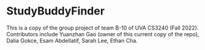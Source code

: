 # StudyBuddyFinder
This is a copy of the group project of team B-10 of UVA CS3240 (Fall 2022). Contributors include Yuanzhan Gao (owner of this current copy of the repo), Dalia Gokce, Esam Abdellatif, Sarah Lee, Ethan Cha.
